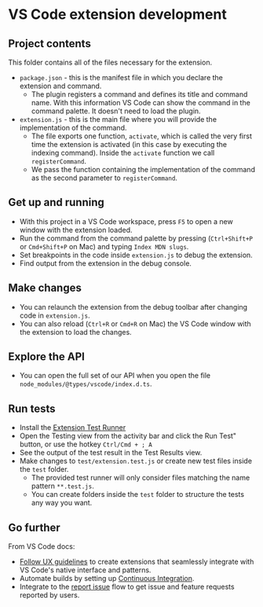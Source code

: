 # VS Code extension development

## Project contents

This folder contains all of the files necessary for the extension.

- `package.json` - this is the manifest file in which you declare the extension and command.
  - The plugin registers a command and defines its title and command name.
    With this information VS Code can show the command in the command palette.
    It doesn't need to load the plugin.
- `extension.js` - this is the main file where you will provide the implementation of the command.
  - The file exports one function, `activate`, which is called the very first time the extension is activated (in this case by executing the indexing command).
    Inside the `activate` function we call `registerCommand`.
  - We pass the function containing the implementation of the command as the second parameter to `registerCommand`.

## Get up and running

- With this project in a VS Code workspace, press `F5` to open a new window with the extension loaded.
- Run the command from the command palette by pressing (`Ctrl+Shift+P` or `Cmd+Shift+P` on Mac) and typing `Index MDN slugs`.
- Set breakpoints in the code inside `extension.js` to debug the extension.
- Find output from the extension in the debug console.

## Make changes

- You can relaunch the extension from the debug toolbar after changing code in `extension.js`.
- You can also reload (`Ctrl+R` or `Cmd+R` on Mac) the VS Code window with the extension to load the changes.

## Explore the API

- You can open the full set of our API when you open the file `node_modules/@types/vscode/index.d.ts`.

## Run tests

- Install the [Extension Test Runner](https://marketplace.visualstudio.com/items?itemName=ms-vscode.extension-test-runner)
- Open the Testing view from the activity bar and click the Run Test" button, or use the hotkey `Ctrl/Cmd + ; A`
- See the output of the test result in the Test Results view.
- Make changes to `test/extension.test.js` or create new test files inside the `test` folder.
  - The provided test runner will only consider files matching the name pattern `**.test.js`.
  - You can create folders inside the `test` folder to structure the tests any way you want.

## Go further

From VS Code docs:

- [Follow UX guidelines](https://code.visualstudio.com/api/ux-guidelines/overview) to create extensions that seamlessly integrate with VS Code's native interface and patterns.
- Automate builds by setting up [Continuous Integration](https://code.visualstudio.com/api/working-with-extensions/continuous-integration).
- Integrate to the [report issue](https://code.visualstudio.com/api/get-started/wrapping-up#issue-reporting) flow to get issue and feature requests reported by users.
